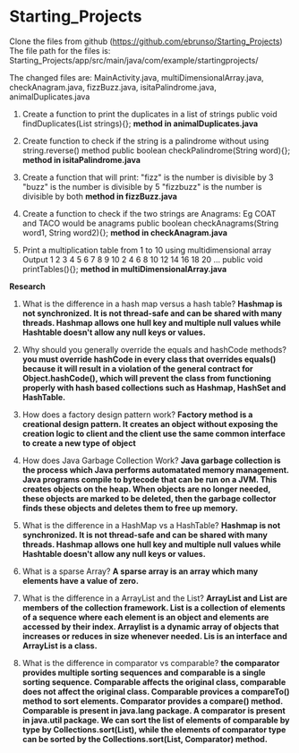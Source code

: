 # Starting_Projects

Clone the files from github (https://github.com/ebrunso/Starting_Projects)
The file path for the files is:
Starting_Projects/app/src/main/java/com/example/startingprojects/

The changed files are: 
MainActivity.java, multiDimensionalArray.java, checkAnagram.java, 
fizzBuzz.java, isitaPalindrome.java, animalDuplicates.java


1. Create a function to print the duplicates in a list of strings
   public void findDuplicates(List<String> strings){};
**method in animalDuplicates.java**


2. Create function to check if the string is a palindrome without using string.reverse() method
   public boolean checkPalindrome(String word){};
**method in isitaPalindrome.java**


3. Create a function that will print:
     "fizz" is the number is divisible by 3
     "buzz" is the number is divisible by 5
     "fizzbuzz" is the number is divisible by both
**method in fizzBuzz.java**


4.  Create a function to check if the two strings are Anagrams:    Eg COAT and TACO would be anagrams
   public boolean checkAnagrams(String word1, String word2){};
**method in checkAnagram.java**


5. Print a multiplication table from 1 to 10 using  multidimensional array
   Output
   1 2 3 4 5 6 7 8 9 10
   2 4 6 8 10 12 14 16 18 20
    ...
 public void printTables(){};
**method in multiDimensionalArray.java**

**Research**
1. What is the difference in a hash map versus a hash table?
	**Hashmap is not synchronized. It is not thread-safe and can be shared with many threads.
Hashmap allows one hull key and multiple null values while Hashtable doesn't allow any null keys or values.**

2. Why should you generally override the equals and hashCode methods?
	**you must override hashCode in every class that overrides equals() because it will result in a violation of the general contract for Object.hashCode(), which will prevent the class from functioning properly with hash based collections such as Hashmap, HashSet and HashTable.**

3. How does a factory design pattern work?
	**Factory method is a creational design pattern. It creates an object without exposing the creation logic to client and the client use the same common interface to create a new type of object**

4. How does Java Garbage Collection Work?
	**Java garbage collection is the process which Java performs automatated memory management. Java programs compile to bytecode that can be run on a JVM. This creates objects on the heap. When objects are no longer needed, these objects are marked to be deleted, then the garbage collector finds these objects and deletes them to free up memory.**

5. What is the difference in a HashMap vs a HashTable?
	**Hashmap is not synchronized. It is not thread-safe and can be shared with many threads.
Hashmap allows one hull key and multiple null values while Hashtable doesn't allow any null keys or values.**

6. What is a sparse Array?
	**A sparse array is an array which many elements have a value of zero.**

7. What is the difference in a ArrayList and the List?
	**ArrayList and List are members of the collection framework. List is a collection of elements of a sequence where each element is an object and elements are accessed by their index. Arraylist is a dynamic array of objects that increases or reduces in size whenever needed. Lis is an interface and ArrayList is a class.**

8. What is the difference in comparator vs comparable?
	**the comparator provides multiple sorting sequences and comparable is a single sorting sequence. Comparable affects the original class, comparable does not affect the original class. Comparable provices a compareTo() method to sort elements. Comparator provides a compare() method. Comparable is present in java.lang package. A comparator is present in java.util package. We can sort the list of elements of comparable by type by Collections.sort(List), while the elements of comparator type can be sorted by the Collections.sort(List, Comparator) method.**
